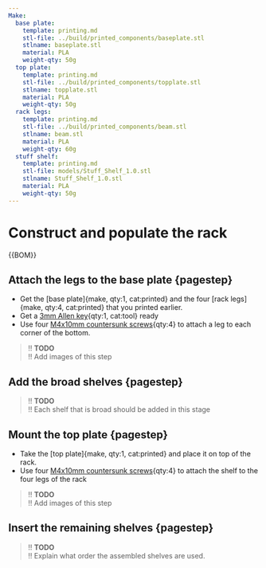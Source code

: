 ```yaml
---
Make:
  base plate:
    template: printing.md
    stl-file: ../build/printed_components/baseplate.stl
    stlname: baseplate.stl
    material: PLA
    weight-qty: 50g
  top plate:
    template: printing.md
    stl-file: ../build/printed_components/topplate.stl
    stlname: topplate.stl
    material: PLA
    weight-qty: 50g
  rack legs:
    template: printing.md
    stl-file: ../build/printed_components/beam.stl
    stlname: beam.stl
    material: PLA
    weight-qty: 60g
  stuff shelf:
    template: printing.md
    stl-file: models/Stuff_Shelf_1.0.stl
    stlname: Stuff_Shelf_1.0.stl
    material: PLA
    weight-qty: 50g
---
```


# Construct and populate the rack

{{BOM}}

[M4x10mm countersunk screws]: parts/Hardware.yaml#CskScrew_M4x10mm_SS
[M4x10mm cap screws]: parts/Hardware.yaml#CapScrew_M4x10mm_SS

## Attach the legs to the base plate {pagestep}

* Get the [base plate]{make, qty:1, cat:printed} and the four [rack legs]{make, qty:4, cat:printed} that you printed earlier.
* Get a [3mm Allen key](parts/metric_allen_keys.md){qty:1, cat:tool} ready
* Use four [M4x10mm countersunk screws]{qty:4} to attach a leg to each corner of the bottom.

>!! **TODO**  
>!! Add images of this step

## Add the broad shelves {pagestep}

>!! **TODO**  
>!! Each shelf that is broad should be added in this stage


## Mount the top plate {pagestep}

* Take the [top plate]{make, qty:1, cat:printed} and place it on top of the rack.
* Use four [M4x10mm countersunk screws]{qty:4} to attach the shelf to the four legs of the rack

>!! **TODO**  
>!! Add images of this step


## Insert the remaining shelves {pagestep}

>!! **TODO**  
>!! Explain what order the assembled shelves are used.



